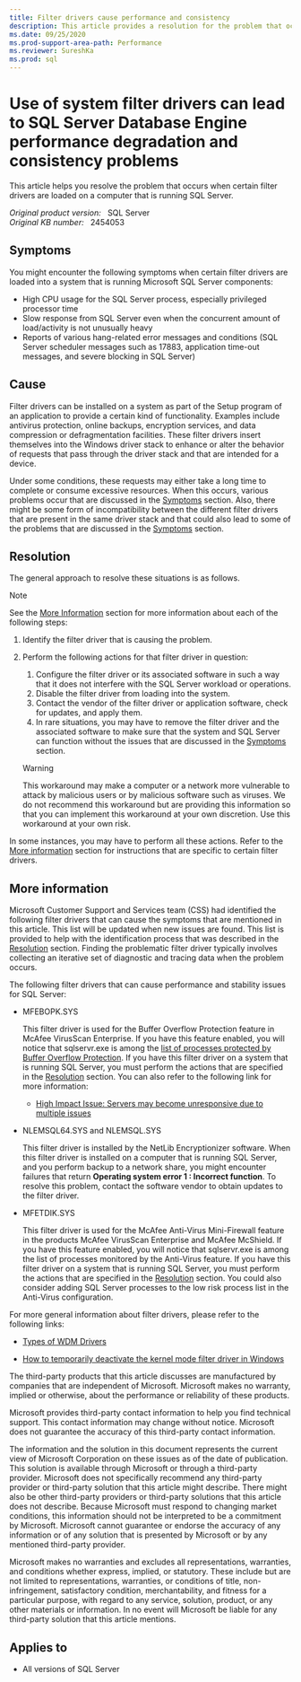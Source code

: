 ```yaml
---
title: Filter drivers cause performance and consistency
description: This article provides a resolution for the problem that occurs when certain filter drivers are loaded on a computer that is running SQL Server.
ms.date: 09/25/2020
ms.prod-support-area-path: Performance
ms.reviewer: SureshKa
ms.prod: sql
---
```

# Use of system filter drivers can lead to SQL Server Database Engine performance degradation and consistency problems

This article helps you resolve the problem that occurs when certain filter drivers are loaded on a computer that is running SQL Server.

_Original product version:_ &nbsp; SQL Server  
_Original KB number:_ &nbsp; 2454053

## Symptoms

You might encounter the following symptoms when certain filter drivers are loaded into a system that is running Microsoft SQL Server components:

- High CPU usage for the SQL Server process, especially privileged processor time
- Slow response from SQL Server even when the concurrent amount of load/activity is not unusually heavy
- Reports of various hang-related error messages and conditions (SQL Server scheduler messages such as 17883, application time-out messages, and severe blocking in SQL Server)

## Cause

Filter drivers can be installed on a system as part of the Setup program of an application to provide a certain kind of functionality. Examples include antivirus protection, online backups, encryption services, and data compression or defragmentation facilities. These filter drivers insert themselves into the Windows driver stack to enhance or alter the behavior of requests that pass through the driver stack and that are intended for a device.

Under some conditions, these requests may either take a long time to complete or consume excessive resources. When this occurs, various problems occur that are discussed in the [Symptoms](#symptoms) section. Also, there might be some form of incompatibility between the different filter drivers that are present in the same driver stack and that could also lead to some of the problems that are discussed in the [Symptoms](#symptoms) section.

## Resolution

The general approach to resolve these situations is as follows.

> [!NOTE]
> See the [More Information](#more-information) section for more information about each of the following steps:

1. Identify the filter driver that is causing the problem.
2. Perform the following actions for that filter driver in question:

   1. Configure the filter driver or its associated software in such a way that it does not interfere with the SQL Server workload or operations.
   2. Disable the filter driver from loading into the system.
   3. Contact the vendor of the filter driver or application software, check for updates, and apply them.
   4. In rare situations, you may have to remove the filter driver and the associated software to make sure that the system and SQL Server can function without the issues that are discussed in the [Symptoms](#symptoms) section.

   > [!WARNING]
   > This workaround may make a computer or a network more vulnerable to attack by malicious users or by malicious software such as viruses. We do not recommend this workaround but are providing this information so that you can implement this workaround at your own discretion. Use this workaround at your own risk.

In some instances, you may have to perform all these actions. Refer to the [More information](#more-information) section for instructions that are specific to certain filter drivers.

## More information

Microsoft Customer Support and Services team (CSS) had identified the following filter drivers that can cause the symptoms that are mentioned in this article. This list will be updated when new issues are found. This list is provided to help with the identification process that was described in the [Resolution](#resolution) section. Finding the problematic filter driver typically involves collecting an iterative set of diagnostic and tracing data when the problem occurs.

The following filter drivers that can cause performance and stability issues for SQL Server:

- MFEBOPK.SYS

  This filter driver is used for the Buffer Overflow Protection feature in McAfee VirusScan Enterprise. If you have this feature enabled, you will notice that sqlservr.exe is among the [list of processes protected by Buffer Overflow Protection](https://kc.mcafee.com/corporate/index?page=content&id=kb58007). If you have this filter driver on a system that is running SQL Server, you must perform the actions that are specified in the [Resolution](#resolution) section. You can also refer to the following link for more information:

  - [High Impact Issue: Servers may become unresponsive due to multiple issues](https://techcommunity.microsoft.com/t5/ask-the-performance-team/high-impact-issue-servers-may-become-unresponsive-due-to/ba-p/374567)

- NLEMSQL64.SYS and NLEMSQL.SYS

  This filter driver is installed by the NetLib Encryptionizer software. When this filter driver is installed on a computer that is running SQL Server, and you perform backup to a network share, you might encounter failures that return **Operating system error 1 : Incorrect function**. To resolve this problem, contact the software vendor to obtain updates to the filter driver.

- MFETDIK.SYS

  This filter driver is used for the McAfee Anti-Virus Mini-Firewall feature in the products McAfee VirusScan Enterprise and McAfee McShield. If you have this feature enabled, you will notice that sqlservr.exe is among the list of processes monitored by the Anti-Virus feature. If you have this filter driver on a system that is running SQL Server, you must perform the actions that are specified in the [Resolution](#resolution) section. You could also consider adding SQL Server processes to the low risk process list in the Anti-Virus configuration.

For more general information about filter drivers, please refer to the following links:

- [Types of WDM Drivers](/windows-hardware/drivers/kernel/types-of-wdm-drivers)

- [How to temporarily deactivate the kernel mode filter driver in Windows](/troubleshoot/windows-server/performance/deactivate-kernel-mode-filter-driver)

The third-party products that this article discusses are manufactured by companies that are independent of Microsoft. Microsoft makes no warranty, implied or otherwise, about the performance or reliability of these products.

Microsoft provides third-party contact information to help you find technical support. This contact information may change without notice. Microsoft does not guarantee the accuracy of this third-party contact information.

The information and the solution in this document represents the current view of Microsoft Corporation on these issues as of the date of publication. This solution is available through Microsoft or through a third-party provider. Microsoft does not specifically recommend any third-party provider or third-party solution that this article might describe. There might also be other third-party providers or third-party solutions that this article does not describe. Because Microsoft must respond to changing market conditions, this information should not be interpreted to be a commitment by Microsoft. Microsoft cannot guarantee or endorse the accuracy of any information or of any solution that is presented by Microsoft or by any mentioned third-party provider.

Microsoft makes no warranties and excludes all representations, warranties, and conditions whether express, implied, or statutory. These include but are not limited to representations, warranties, or conditions of title, non-infringement, satisfactory condition, merchantability, and fitness for a particular purpose, with regard to any service, solution, product, or any other materials or information. In no event will Microsoft be liable for any third-party solution that this article mentions.

## Applies to

- All versions of SQL Server
